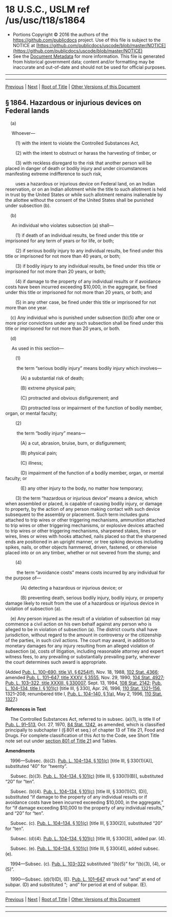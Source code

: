 ---
---

# 18 U.S.C., USLM ref /us/usc/t18/s1864

* Portions Copyright © 2016 the authors of the https://github.com/publicdocs project.
  Use of this file is subject to the NOTICE at [https://github.com/publicdocs/uscode/blob/master/NOTICE](https://github.com/publicdocs/uscode/blob/master/NOTICE)
* See the [Document Metadata](././../../../../..//README.md) for more information.
  This file is generated from historical government data; content and/or formatting may be inaccurate and out-of-date and should not be used for official purposes.

----------
----------

[Previous](./../../../../..//us/usc/t18/ptI/ch91/m__us_usc_t18_s1863.md) | [Next](./../../../../..//us/usc/t18/ptI/ch91/m__us_usc_t18_s1865.md) | [Root of Title](./../../../../../) | [Other Versions of this Document](https://publicdocs.github.io/go/links?ns=uslm&ref=%2Fus%2Fusc%2Ft18%2Fs1864)

## § 1864. Hazardous or injurious devices on Federal lands

    (a)

     Whoever—

        (1) with the intent to violate the Controlled Substances Act,

        (2) with the intent to obstruct or harass the harvesting of timber, or

        (3) with reckless disregard to the risk that another person will be placed in danger of death or bodily injury and under circumstances manifesting extreme indifference to such risk,

        uses a hazardous or injurious device on Federal land, on an Indian reservation, or on an Indian allotment while the title to such allotment is held in trust by the United States or while such allotment remains inalienable by the allottee without the consent of the United States shall be punished under subsection (b).

    (b)

     An individual who violates subsection (a) shall—

        (1) if death of an individual results, be fined under this title or imprisoned for any term of years or for life, or both;

        (2) if serious bodily injury to any individual results, be fined under this title or imprisoned for not more than 40 years, or both;

        (3) if bodily injury to any individual results, be fined under this title or imprisoned for not more than 20 years, or both;

        (4) if damage to the property of any individual results or if avoidance costs have been incurred exceeding $10,000, in the aggregate, be fined under this title or imprisoned for not more than 20 years, or both; and

        (5) in any other case, be fined under this title or imprisoned for not more than one year.

    (c) Any individual who is punished under subsection (b)(5) after one or more prior convictions under any such subsection shall be fined under this title or imprisoned for not more than 20 years, or both.

    (d)

     As used in this section—

        (1)

         the term “serious bodily injury” means bodily injury which involves—

            (A) a substantial risk of death;

            (B) extreme physical pain;

            (C) protracted and obvious disfigurement; and

            (D) protracted loss or impairment of the function of bodily member, organ, or mental faculty;

        (2)

         the term “bodily injury” means—

            (A) a cut, abrasion, bruise, burn, or disfigurement;

            (B) physical pain;

            (C) illness;

            (D) impairment of the function of a bodily member, organ, or mental faculty; or

            (E) any other injury to the body, no matter how temporary;

        (3) the term “hazardous or injurious device” means a device, which when assembled or placed, is capable of causing bodily injury, or damage to property, by the action of any person making contact with such device subsequent to the assembly or placement. Such term includes guns attached to trip wires or other triggering mechanisms, ammunition attached to trip wires or other triggering mechanisms, or explosive devices attached to trip wires or other triggering mechanisms, sharpened stakes, lines or wires, lines or wires with hooks attached, nails placed so that the sharpened ends are positioned in an upright manner, or tree spiking devices including spikes, nails, or other objects hammered, driven, fastened, or otherwise placed into or on any timber, whether or not severed from the stump; and

        (4)

         the term “avoidance costs” means costs incurred by any individual for the purpose of—

            (A) detecting a hazardous or injurious device; or

            (B) preventing death, serious bodily injury, bodily injury, or property damage likely to result from the use of a hazardous or injurious device in violation of subsection (a).

    (e) Any person injured as the result of a violation of subsection (a) may commence a civil action on his own behalf against any person who is alleged to be in violation of subsection (a). The district courts shall have jurisdiction, without regard to the amount in controversy or the citizenship of the parties, in such civil actions. The court may award, in addition to monetary damages for any injury resulting from an alleged violation of subsection (a), costs of litigation, including reasonable attorney and expert witness fees, to any prevailing or substantially prevailing party, whenever the court determines such award is appropriate.

(Added [Pub. L. 100–690, title VI, § 6254(f)][/us/pl/100/690/s6254/f], Nov. 18, 1988, [102 Stat. 4366][/us/stat/102/4366]; amended [Pub. L. 101–647, title XXXV, § 3555][/us/pl/101/647/s3555], Nov. 29, 1990, [104 Stat. 4927][/us/stat/104/4927]; [Pub. L. 103–322, title XXXIII, § 330007][/us/pl/103/322/s330007], Sept. 13, 1994, [108 Stat. 2142][/us/stat/108/2142]; [Pub. L. 104–134, title I, § 101(c)][/us/pl/104/134/s101/c] \[title III, § 330\], Apr. 26, 1996, [110 Stat. 1321–156][/us/stat/110/1321-156], 1321–208; renumbered title I, [Pub. L. 104–140, § 1(a)][/us/pl/104/140/s1/a], May 2, 1996, [110 Stat. 1327][/us/stat/110/1327].)

 __References in Text__ 

    The Controlled Substances Act, referred to in subsec. (a)(1), is title II of [Pub. L. 91–513][/us/pl/91/513], Oct. 27, 1970, [84 Stat. 1242][/us/stat/84/1242], as amended, which is classified principally to subchapter I (§ 801 et seq.) of chapter 13 of Title 21, Food and Drugs. For complete classification of this Act to the Code, see Short Title note set out under [section 801 of Title 21][/us/usc/t21/s801] and Tables.

 __Amendments__ 

    1996—Subsec. (b)(2). [Pub. L. 104–134, § 101(c)][/us/pl/104/134/s101/c] \[title III, § 330(1)(A)\], substituted “40” for “twenty”.

    Subsec. (b)(3). [Pub. L. 104–134, § 101(c)][/us/pl/104/134/s101/c] \[title III, § 330(1)(B)\], substituted “20” for “ten”.

    Subsec. (b)(4). [Pub. L. 104–134, § 101(c)][/us/pl/104/134/s101/c] \[title III, § 330(1)(C), (D)\], substituted “if damage to the property of any individual results or if avoidance costs have been incurred exceeding $10,000, in the aggregate,” for “if damage exceeding $10,000 to the property of any individual results,” and “20” for “ten”.

    Subsec. (c). [Pub. L. 104–134, § 101(c)][/us/pl/104/134/s101/c] \[title III, § 330(2)\], substituted “20” for “ten”.

    Subsec. (d)(4). [Pub. L. 104–134, § 101(c)][/us/pl/104/134/s101/c] \[title III, § 330(3)\], added par. (4).

    Subsec. (e). [Pub. L. 104–134, § 101(c)][/us/pl/104/134/s101/c] \[title III, § 330(4)\], added subsec. (e).

    1994—Subsec. (c). [Pub. L. 103–322][/us/pl/103/322] substituted “(b)(5)” for “(b)(3), (4), or (5)”.

    1990—Subsec. (d)(1)(D), (E). [Pub. L. 101–647][/us/pl/101/647] struck out “and” at end of subpar. (D) and substituted “; and” for period at end of subpar. (E).

----------

[Previous](./../../../../..//us/usc/t18/ptI/ch91/m__us_usc_t18_s1863.md) | [Next](./../../../../..//us/usc/t18/ptI/ch91/m__us_usc_t18_s1865.md) | [Root of Title](./../../../../../) | [Other Versions of this Document](https://publicdocs.github.io/go/links?ns=uslm&ref=%2Fus%2Fusc%2Ft18%2Fs1864)

----------
----------

[/us/pl/100/690/s6254/f]: https://publicdocs.github.io/go/links?ns=uslm&ref=%2Fus%2Fpl%2F100%2F690%2Fs6254%2Ff
[/us/stat/102/4366]: https://publicdocs.github.io/go/links?ns=uslm&ref=%2Fus%2Fstat%2F102%2F4366
[/us/pl/101/647/s3555]: https://publicdocs.github.io/go/links?ns=uslm&ref=%2Fus%2Fpl%2F101%2F647%2Fs3555
[/us/stat/104/4927]: https://publicdocs.github.io/go/links?ns=uslm&ref=%2Fus%2Fstat%2F104%2F4927
[/us/pl/103/322/s330007]: https://publicdocs.github.io/go/links?ns=uslm&ref=%2Fus%2Fpl%2F103%2F322%2Fs330007
[/us/stat/108/2142]: https://publicdocs.github.io/go/links?ns=uslm&ref=%2Fus%2Fstat%2F108%2F2142
[/us/pl/104/134/s101/c]: https://publicdocs.github.io/go/links?ns=uslm&ref=%2Fus%2Fpl%2F104%2F134%2Fs101%2Fc
[/us/stat/110/1321-156]: https://publicdocs.github.io/go/links?ns=uslm&ref=%2Fus%2Fstat%2F110%2F1321-156
[/us/pl/104/140/s1/a]: https://publicdocs.github.io/go/links?ns=uslm&ref=%2Fus%2Fpl%2F104%2F140%2Fs1%2Fa
[/us/stat/110/1327]: https://publicdocs.github.io/go/links?ns=uslm&ref=%2Fus%2Fstat%2F110%2F1327
[/us/pl/91/513]: https://publicdocs.github.io/go/links?ns=uslm&ref=%2Fus%2Fpl%2F91%2F513
[/us/stat/84/1242]: https://publicdocs.github.io/go/links?ns=uslm&ref=%2Fus%2Fstat%2F84%2F1242
[/us/usc/t21/s801]: https://publicdocs.github.io/go/links?ns=uslm&ref=%2Fus%2Fusc%2Ft21%2Fs801
[/us/pl/104/134/s101/c]: https://publicdocs.github.io/go/links?ns=uslm&ref=%2Fus%2Fpl%2F104%2F134%2Fs101%2Fc
[/us/pl/104/134/s101/c]: https://publicdocs.github.io/go/links?ns=uslm&ref=%2Fus%2Fpl%2F104%2F134%2Fs101%2Fc
[/us/pl/104/134/s101/c]: https://publicdocs.github.io/go/links?ns=uslm&ref=%2Fus%2Fpl%2F104%2F134%2Fs101%2Fc
[/us/pl/104/134/s101/c]: https://publicdocs.github.io/go/links?ns=uslm&ref=%2Fus%2Fpl%2F104%2F134%2Fs101%2Fc
[/us/pl/104/134/s101/c]: https://publicdocs.github.io/go/links?ns=uslm&ref=%2Fus%2Fpl%2F104%2F134%2Fs101%2Fc
[/us/pl/104/134/s101/c]: https://publicdocs.github.io/go/links?ns=uslm&ref=%2Fus%2Fpl%2F104%2F134%2Fs101%2Fc
[/us/pl/103/322]: https://publicdocs.github.io/go/links?ns=uslm&ref=%2Fus%2Fpl%2F103%2F322
[/us/pl/101/647]: https://publicdocs.github.io/go/links?ns=uslm&ref=%2Fus%2Fpl%2F101%2F647


